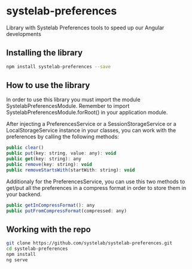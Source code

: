 # systelab-preferences

Library with Systelab Preferences tools to speed up our Angular developments

## Installing the library

```bash
npm install systelab-preferences --save
```

## How to use the library
In order to use this library you must import the module SystelabPreferencesModule. Remember to import SystelabPreferencesModule.forRoot() in your application module.

After injecting a PreferencesService or a SessionStorageService or a LocalStorageService instance in your classes, you can work with the preferences by calling the following methods:

```javascript
public clear()
public put(key: string, value: any): void
public get(key: string): any
public remove(key: string): void
public removeStartsWith(startWith: string): void
```

Additionaly for the PreferencesService, you can use this two methods to get/put all the preferences in a compress format in order to store them in your backend.

```javascript
public getInCompressFormat(): any
public putFromCompressFormat(compressed: any)
```
 
## Working with the repo


```bash
git clone https://github.com/systelab/systelab-preferences.git
cd systelab-preferences
npm install
ng serve
```